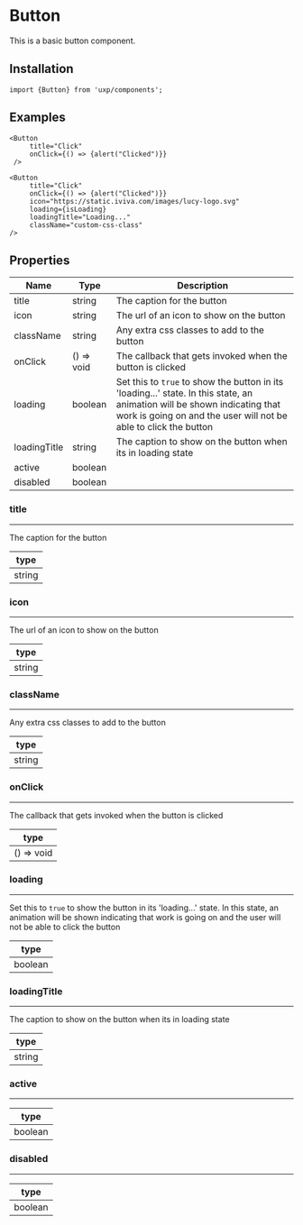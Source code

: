 # Button



This is a basic button component.




## Installation



```tsx
import {Button} from 'uxp/components';
```

## Examples



```tsx
<Button
     title="Click"
     onClick={() => {alert("Clicked")}}
 />
```



```tsx
<Button
     title="Click"
     onClick={() => {alert("Clicked")}}
     icon="https://static.iviva.com/images/lucy-logo.svg"
     loading={isLoading}
     loadingTitle="Loading..."
     className="custom-css-class"
/>
```

## Properties

|Name|Type|Description|
|-|-|-|
|title|string|The caption for the button |
|icon|string|The url of an icon to show on the button |
|className|string|Any extra css classes to add to the button |
|onClick|() => void|The callback that gets invoked when the button is clicked |
|loading|boolean|Set this to `true` to show the button in its 'loading...' state. In this state, an animation will be shown indicating that work is going on and the user will not be able to click the button |
|loadingTitle|string|The caption to show on the button when its in loading state |
|active|boolean||
|disabled|boolean||
### title



---



The caption for the button


|type|
|-|
|string|
### icon



---



The url of an icon to show on the button


|type|
|-|
|string|
### className



---



Any extra css classes to add to the button


|type|
|-|
|string|
### onClick



---



The callback that gets invoked when the button is clicked


|type|
|-|
|() => void|
### loading



---



Set this to `true` to show the button in its 'loading...' state.
In this state, an animation will be shown indicating that work is going on and the user will not be able to click the button


|type|
|-|
|boolean|
### loadingTitle



---



The caption to show on the button when its in loading state


|type|
|-|
|string|
### active



---





|type|
|-|
|boolean|
### disabled



---





|type|
|-|
|boolean|
